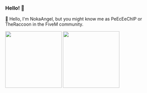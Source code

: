 ### Hello! 👋

👋 Hello, I'm NokaAngel, but you might know me as PeEcEeChIP or TheRaccoon in the FiveM community.

<p float="left">
  <img src="https://github-readme-stats.vercel.app/api?username=NokaAngel&show_icons=true&count_private=true&title_color=4f8cc9&text_color=9f9f9f&icon_color=4f8cc9&bg_color=181818" height="180">
  <img src="https://github-readme-stats.vercel.app/api/top-langs/?username=NokaAngel&layout=compact&title_color=4f8cc9&text_color=9f9f9f&icon_color=4f8cc9&bg_color=181818" height="180">
</p>
